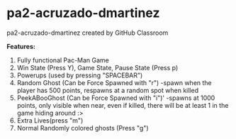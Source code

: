 # pa2-acruzado-dmartinez
pa2-acruzado-dmartinez created by GitHub Classroom

**Features:**
1. Fully functional Pac-Man Game
2. Win State (Press Y), Game State, Pause State (Press p)
3. Powerups (used by pressing "SPACEBAR")
4. Random Ghost (Can be Force Spawned with "r")
  -spawn when the player has 500 points, respawns at a random spot when killed
6. PeekABooGhost (Can be Force Spawned with "i")'
  -spawns at 1000 points, only visible when near, even if killed, there will be at least 1 in the game hiding around :>
8. Extra Lives(press "m")
9. Normal Randomly colored ghosts (Press "g")



